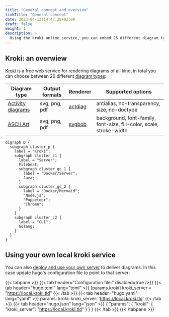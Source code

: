 ```yaml
---
title: "General concept and overview"
linkTitle: "General concept"
date: 2023-04-13T14:47:28+02:00
draft: false
weight: 1
description: >
  Using the kroki online service, you can embed 26 different diagram types into your pages.
---
```

## Kroki: an overwiew

[Kroki](https://kroki.io) is a free web service for rendering diagrams of all kind, in total you can choose between 26 different [diagram types](https://kroki.io/#support):

| Diagram type        | Output formats   | Renderer                                      | Supported options                            |
|---------------------|------------------| ----------------------------------------------|----------------------------------------------|
| [Activity diagrams](../actdiag/)       | svg, png, pdf    | [actdiag](http://blockdiag.com/en/actdiag/)   | antialias, no-transparency, size, no-doctype |
| [ASCII Art](../actdiag/)               | svg, png, pdf    | [svgbob](https://github.com/ivanceras/svgbob) | background, font-family, font-size, fill-color, scale, stroke-width  |

```kroki { type="graphviz" disabled=true }
digraph D {
  subgraph cluster_p {
    label = "Kroki";
    subgraph cluster_c1 {
      label = "Server";
      Filebeat;
      subgraph cluster_gc_1 {
        label = "Docker/Server";
        Java;
      }
      subgraph cluster_gc_2 {
        label = "Docker/Mermaid";
        "Node.js";
        "Puppeteer";
        "Chrome";
      }
    }
    subgraph cluster_c2 {
      label = "CLI";
      Golang;
    }
  }
}
```
## Using your own local kroki service

You can also [deploy and use your own server](https://docs.kroki.io/kroki/setup/install/) to deliver diagrams. In this case update hugo's configuration file to point to that server:

{{< tabpane >}}
{{< tab header="Configuration file:" disabled=true />}}
{{< tab header="hugo.toml" lang="toml" >}}
[params.kroki]
kroki_server = "https://local.kroki.tld"
{{< /tab >}}
{{< tab header="hugo.yaml" lang="yaml" >}}
params:
  kroki:
    kroki_server: 'https://local.kroki.tld'
{{< /tab >}}
{{< tab header="hugo.json" lang="json" >}}
{
  "params": {
    "kroki": {
      "kroki_server": "https://local.kroki.tld"
    }
  }
}
{{< /tab >}}
{{< /tabpane >}}
